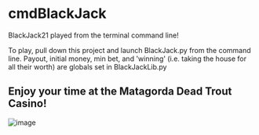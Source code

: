 # cmdBlackJack
BlackJack21 played from the terminal command line!

To play, pull down this project and launch BlackJack.py from the command line.
Payout, initial money, min bet, and 'winning' (i.e. taking the house for all their worth) are globals set in BlackJackLib.py

Enjoy your time at the Matagorda Dead Trout Casino!
---------------------------------------------------------------------------------------------------------------------------
![image](https://user-images.githubusercontent.com/35183618/204640514-0b29a3e0-a632-42ff-a508-d39bb9408b93.png)

